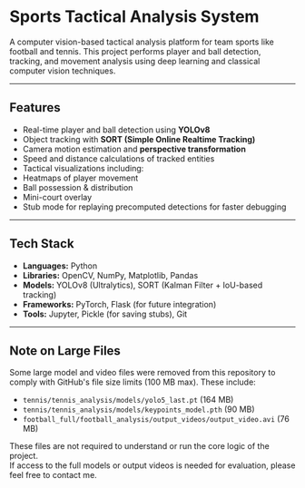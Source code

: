 # Sports Tactical Analysis System   
A computer vision-based tactical analysis platform for team sports like football and tennis. This project performs player and ball detection, tracking, and movement analysis using deep learning and classical computer vision techniques.

---

##  Features

-  Real-time player and ball detection using **YOLOv8**
-  Object tracking with **SORT (Simple Online Realtime Tracking)**
-  Camera motion estimation and **perspective transformation**
-  Speed and distance calculations of tracked entities
-  Tactical visualizations including:
  - Heatmaps of player movement
  - Ball possession & distribution
  - Mini-court overlay
-  Stub mode for replaying precomputed detections for faster debugging

---

##  Tech Stack

- **Languages:** Python
- **Libraries:** OpenCV, NumPy, Matplotlib, Pandas
- **Models:** YOLOv8 (Ultralytics), SORT (Kalman Filter + IoU-based tracking)
- **Frameworks:** PyTorch, Flask (for future integration)
- **Tools:** Jupyter, Pickle (for saving stubs), Git

---

##  Note on Large Files

Some large model and video files were removed from this repository to comply with GitHub's file size limits (100 MB max). These include:

- `tennis/tennis_analysis/models/yolo5_last.pt` (164 MB)
- `tennis/tennis_analysis/models/keypoints_model.pth` (90 MB)
- `football_full/football_analysis/output_videos/output_video.avi` (76 MB)

These files are not required to understand or run the core logic of the project.  
If access to the full models or output videos is needed for evaluation, please feel free to contact me.

